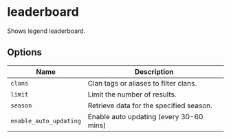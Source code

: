 # leaderboard

Shows legend leaderboard.

## Options

| Name                   | Description                             |
| ---------------------- | --------------------------------------- |
| `clans`                | Clan tags or aliases to filter clans.   |
| `limit`                | Limit the number of results.            |
| `season`               | Retrieve data for the specified season. |
| `enable_auto_updating` | Enable auto updating (every 30-60 mins) |
